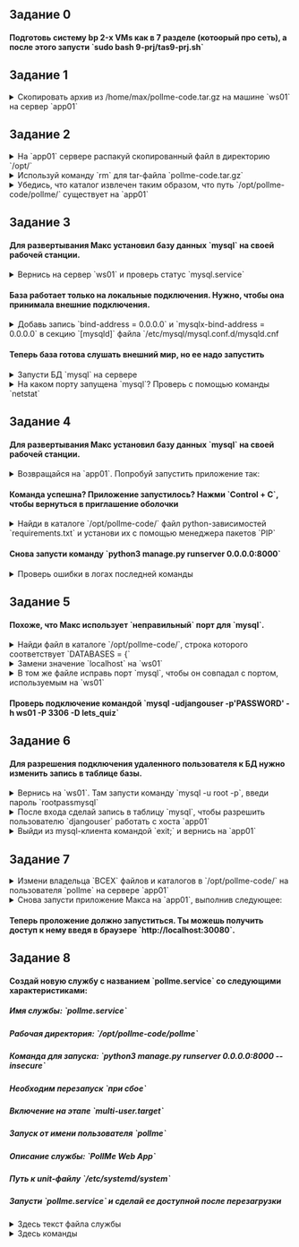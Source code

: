 <h2>Задание 0</h2>

<h4>Подготовь систему bp 2-х VMs как в 7 разделе (котоорый про сеть), а после этого запусти `sudo bash 9-prj/tas9-prj.sh`</h4>

<h2>Задание 1</h2>

<details> 
  <summary>Скопировать  архив из /home/max/pollme-code.tar.gz на машине `ws01` на сервер `app01` </summary>
   <pre>scp /home/max/pollme-code.tar.gz app01:/home/max/pollme-code.tar.gz</pre>
</details>

<h2>Задание 2</h2>

<details> 
  <summary>На `app01` сервере раcпакуй скопированный файл в директорию `/opt/` </summary>
   <pre>ssh app01</pre>
   <pre>sudo tar -zxf pollme-code.tar.gz -C /opt</pre>
</details>
<details> 
  <summary>Используй команду `rm` для tar-файла `pollme-code.tar.gz` </summary>
  <pre>rm /home/max/pollme-code.tar.gz</pre>
</details>
<details> 
  <summary>Убедись, что каталог извлечен таким образом, что путь `/opt/pollme-code/pollme/` существует на `app01` </summary>
  <pre>rm /home/max/pollme-code.tar.gz</pre>
</details>

<h2>Задание 3</h2>
<h4>Для развертывания Макс установил базу данных `mysql` на своей рабочей станции.</h4> 
<details> 
  <summary>Вернись на сервер `ws01` и проверь статус `mysql.service`</summary>
   <pre>exit</pre>
   <pre>systemctl status mysql</pre>
</details>
<h4>База работает только на локальные подключения. Нужно, чтобы она принимала внешние подключения.</h4>
<details> 
  <summary>Добавь запись `bind-address = 0.0.0.0` и `mysqlx-bind-address = 0.0.0.0` в секцию `[mysqld]` файла `/etc/mysql/mysql.conf.d/mysqld.cnf </summary>
  <pre>sudo sed -i 's/bind-address\s*=\s*127\.0\.0\.1$/bind-address = 0.0.0.0/' /etc/mysql/mysql.conf.d/mysqld.cnf</pre>
</details>
<h4>Теперь база готова слушать внешний мир, но ее надо запустить</h4>
<details> 
  <summary>Запусти БД `mysql` на сервере </summary>
  <pre>sudo systemctl start mysql</pre>
</details>
<details> 
  <summary>На каком порту запущена `mysql`? Проверь с помощью команды `netstat` </summary>
  <pre>sudo netstat -tulpn | grep mysql | grep LISTEN</pre>
</details>

<h2>Задание 4</h2>
<h4>Для развертывания Макс установил базу данных `mysql` на своей рабочей станции.</h4> 
<details> 
  <summary>Возвращайся на `app01`. Попробуй запустить приложение так:</summary>
   <pre>ssh app01</pre>
   <pre>Перейди в директорию `/opt/pollme-code/pollme/`</pre>
   <pre>Запусти команду `python3 manage.py runserver 0.0.0.0:8000`</pre>
</details>
<h4>Команда успешна? Приложение запустилось? Нажми `Control + C`, чтобы вернуться в приглашение оболочки</h4>
<details> 
  <summary>Найди в каталоге `/opt/pollme-code/` файл python-зависимостей `requirements.txt` и установи их с помощью менеджера пакетов `PIP` </summary>
  <pre>sudo pip install -r requirements.txt</pre>
</details>
<h4>Снова запусти команду `python3 manage.py runserver 0.0.0.0:8000`</h4>
<details> 
  <summary>Проверь ошибки в логах последней команды </summary>
  <pre>Can't connect to local MySQL server through socket</pre>
</details>

<h2>Задание 5</h2>
<h4>Похоже, что Макс использует `неправильный` порт для `mysql`.</h4> 
<details> 
  <summary>Найди файл в каталоге `/opt/pollme-code/`, строка которого соответствует `DATABASES = {`</summary>
   <pre>grep -ir "DATABASES = {" /opt/pollme-code</pre>
</details>
<details> 
  <summary>Замени значение `localhost` на `ws01`</summary>
   <pre>vi <найденый файл></pre>
</details>
<details> 
  <summary>В том же файле исправь порт `mysql`, чтобы он совпадал с портом, используемым на `ws01`</summary>
   <pre>vi <найденый файл></pre>
</details>
  
<h4>Проверь подключение командой `mysql -udjangouser -p'PASSWORD' -h ws01 -P 3306 -D lets_quiz`</h4>
  
<h2>Задание 6</h2>
<h4>Для разрешения подключения удаленного пользователя к БД нужно изменить запись в таблице базы.</h4> 
<details> 
  <summary>Вернись на `ws01`. Там запусти команду `mysql -u root -p`, введи пароль `rootpassmysql`</summary>
   <pre>exit</pre>
   <pre>mysql -u root -prootpassmysql</pre>
</details>
<details> 
  <summary>После  входа сделай запись в таблицу `mysql`, чтобы разрешить пользователю `djangouser` работать с хоста `app01`</summary>
   <pre>CREATE USER 'djangouser'@'app01' IDENTIFIED WITH mysql_native_password BY 'PASSWORD';GRANT ALL PRIVILEGES ON lets_quiz.* TO 'djangouser'@'app01';</pre>
  <pre>FLUSH PRIVILEGES;</pre>
</details>
<details> 
  <summary>Выйди из mysql-клиента командой `exit;` и вернись на `app01`</summary>
   <pre>exit</pre>
  <pre>ssh app01</pre>
</details>
  
<h2>Задание 7</h2>
<details> 
  <summary>Измени владельца `ВСЕХ` файлов и каталогов в `/opt/pollme-code/` на пользователя `pollme` на сервере `app01`</summary>
   <pre>sudo chown -R pollme /opt/pollme-code/</pre>
</details>
<details> 
  <summary>Снова запусти приложение Макса на `app01`, выполнив следующее:</summary>
   <pre>Перейди в каталог `/opt/pollme-code/pollme`</pre>
  <pre>python3 manage.py runserver 0.0.0.0:8000 --insecure</pre>
</details>

<h4>Теперь проложение должно запуститься. Ты можешь получить доступ к нему введя в браузере `http://localhost:30080`.</h4> 
  
<h2>Задание 8</h2>
  
<h4>Создай новую службу c названием `pollme.service` со следующими характеристиками:</h4> 
<h5>Имя службы: `pollme.service`</h5> 
<h5>Рабочая директория: `/opt/pollme-code/pollme`</h5> 
<h5>Команда для запуска: `python3 manage.py runserver 0.0.0.0:8000 --insecure`</h5> 
<h5>Необходим перезапуск `при сбое`</h5> 
<h5>Включение на этапе `multi-user.target`</h5> 
<h5>Запуск от имени пользователя `pollme`</h5> 
<h5>Описание службы: `PollMe Web App`</h5> 
<h5>Путь к unit-файлу `/etc/systemd/system`</h5> 
<h5>Запусти `pollme.service` и сделай ее доступной после перезагрузки</h5> 
  
<details> 
<summary>Здесь текст файла службы</summary>
   <pre>[Unit]
Description=PollMe Web App

[Service]
ExecStart=/usr/bin/python3 manage.py runserver 0.0.0.0:8000 --insecure\nRestart=on-failure
WorkingDirectory=/opt/pollme-code/pollme
User=pollme

[Install]
WantedBy=multi-user.target</pre>
</details>
<details> 
  <summary>Здесь команды</summary>
   <pre>sudo systemctl enable pollme --now</pre>
</details>


